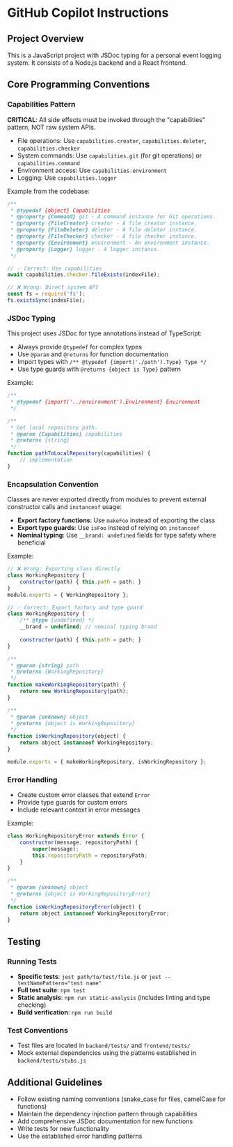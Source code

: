 # GitHub Copilot Instructions

## Project Overview
This is a JavaScript project with JSDoc typing for a personal event logging system. It consists of a Node.js backend and a React frontend.

## Core Programming Conventions

### Capabilities Pattern
**CRITICAL**: All side effects must be invoked through the "capabilities" pattern, NOT raw system APIs.

- File operations: Use `capabilities.creator`, `capabilities.deleter`, `capabilities.checker`
- System commands: Use `capabilities.git` (for git operations) or `capabilities.command`
- Environment access: Use `capabilities.environment`
- Logging: Use `capabilities.logger`

Example from the codebase:
```javascript
/**
 * @typedef {object} Capabilities
 * @property {Command} git - A command instance for Git operations.
 * @property {FileCreator} creator - A file creator instance.
 * @property {FileDeleter} deleter - A file deleter instance.
 * @property {FileChecker} checker - A file checker instance.
 * @property {Environment} environment - An environment instance.
 * @property {Logger} logger - A logger instance.
 */

// ✅ Correct: Use capabilities
await capabilities.checker.fileExists(indexFile);

// ❌ Wrong: Direct system API
const fs = require('fs');
fs.existsSync(indexFile);
```

### JSDoc Typing
This project uses JSDoc for type annotations instead of TypeScript:

- Always provide `@typedef` for complex types
- Use `@param` and `@returns` for function documentation
- Import types with `/** @typedef {import('./path').Type} Type */`
- Use type guards with `@returns {object is Type}` pattern

Example:
```javascript
/**
 * @typedef {import('../environment').Environment} Environment
 */

/**
 * Get local repository path.
 * @param {Capabilities} capabilities
 * @returns {string}
 */
function pathToLocalRepository(capabilities) {
    // implementation
}
```

### Encapsulation Convention
Classes are never exported directly from modules to prevent external constructor calls and `instanceof` usage:

- **Export factory functions**: Use `makeFoo` instead of exporting the class
- **Export type guards**: Use `isFoo` instead of relying on `instanceof`
- **Nominal typing**: Use `__brand: undefined` fields for type safety where beneficial

Example:
```javascript
// ❌ Wrong: Exporting class directly
class WorkingRepository {
    constructor(path) { this.path = path; }
}
module.exports = { WorkingRepository };

// ✅ Correct: Export factory and type guard
class WorkingRepository {
    /** @type {undefined} */
    __brand = undefined; // nominal typing brand
    
    constructor(path) { this.path = path; }
}

/**
 * @param {string} path
 * @returns {WorkingRepository}
 */
function makeWorkingRepository(path) {
    return new WorkingRepository(path);
}

/**
 * @param {unknown} object
 * @returns {object is WorkingRepository}
 */
function isWorkingRepository(object) {
    return object instanceof WorkingRepository;
}

module.exports = { makeWorkingRepository, isWorkingRepository };
```

### Error Handling
- Create custom error classes that extend `Error`
- Provide type guards for custom errors
- Include relevant context in error messages

Example:
```javascript
class WorkingRepositoryError extends Error {
    constructor(message, repositoryPath) {
        super(message);
        this.repositoryPath = repositoryPath;
    }
}

/**
 * @param {unknown} object
 * @returns {object is WorkingRepositoryError}
 */
function isWorkingRepositoryError(object) {
    return object instanceof WorkingRepositoryError;
}
```

## Testing

### Running Tests
- **Specific tests**: `jest path/to/test/file.js` or `jest --testNamePattern="test name"`
- **Full test suite**: `npm test`
- **Static analysis**: `npm run static-analysis` (includes linting and type checking)
- **Build verification**: `npm run build`

### Test Conventions
- Test files are located in `backend/tests/` and `frontend/tests/`
- Mock external dependencies using the patterns established in `backend/tests/stubs.js`

## Additional Guidelines

- Follow existing naming conventions (snake_case for files, camelCase for functions)
- Maintain the dependency injection pattern through capabilities
- Add comprehensive JSDoc documentation for new functions
- Write tests for new functionality
- Use the established error handling patterns
